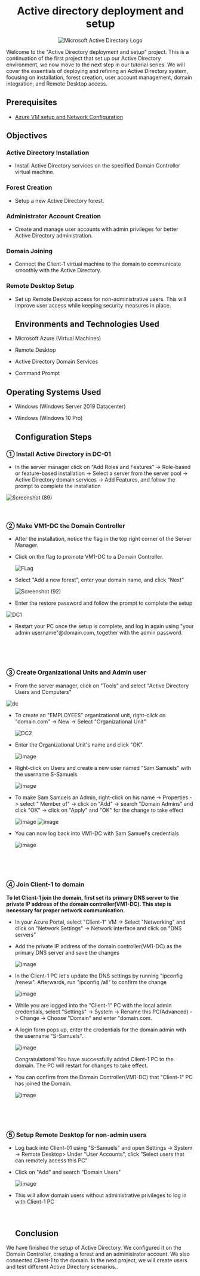   <h1 align="center">Active directory deployment and setup</h1>


<p align="center">
<img src="https://i.imgur.com/pU5A58S.png" alt="Microsoft Active Directory Logo"/>
</p>


<p> 
  Welcome to the "Active Directory deployment and setup" project. This is a continuation of the first project that set up our Active Directory environment, we now move to the next step in our tutorial series.  We will cover the essentials of deploying and refining an Active Directory system, focusing on installation, forest creation, user account management, domain integration, and Remote Desktop access.
</p>
<h2>Prerequisites</h2>

- <a href="https://github.com/a-rashid-saaka/Azure_VM_setup_and_Network_Configuration"> Azure VM setup and Network Configuration </a>

<h2>Objectives</h2>
<h3>Active Directory Installation</h3>

-  Install Active Directory services on the specified Domain Controller virtual machine.

<h3>Forest Creation</h3>

- Setup a new Active Directory forest.

<h3>Administrator Account Creation</h3>

- Create and manage user accounts with admin privileges for better Active Directory administration.

<h3>Domain Joining</h3>

- Connect the Client-1 virtual machine to the domain to communicate smoothly with the Active Directory.

<h3>Remote Desktop Setup</h3>

- Set up Remote Desktop access for non-administrative users. This will improve user access while keeping security measures in place.

  <h2>Environments and Technologies Used</h2>

- Microsoft Azure (Virtual Machines)
- Remote Desktop
- Active Directory Domain Services
- Command Prompt

<h2>Operating Systems Used </h2>

- Windows (Windows Server 2019 Datacenter)
- Windows (Windows 10 Pro)

  <h2>Configuration Steps</h2>

<h3>&#9312; Install Active Directory in DC-01</h3>


- In the server manager click on "Add Roles and Features" -> Role-based or feature-based installation -> Select a server from the server pool -> Active Directory domain services -> Add Features, and follow the prompt to complete the installation <br>


![Screenshot (89)](https://github.com/user-attachments/assets/e4919f8e-fe95-40a6-b67e-17cbc112e414)
<br>
<br>
<br>

<h3>&#9313; Make VM1-DC the Domain Controller</h3>

- After the installation, notice the flag in the top right corner of the Server Manager. 
- Click on the flag to promote VM1-DC to a Domain Controller.

  
  ![FLag](https://github.com/user-attachments/assets/dac2626b-8ce8-4853-ab54-0aeea882226e)



- Select "Add a new forest", enter your domain name, and click "Next"


  ![Screenshot (92)](https://github.com/user-attachments/assets/89a31c17-bf4f-4ff6-b721-2ad4c8e09eee)

- Enter the restore password and follow the prompt to complete the setup

    
![DC1](https://github.com/user-attachments/assets/6a193677-2dc5-4868-814e-97517b24d4b9)

- Restart your PC once the setup is complete, and log in again using "your admin username"@domain.com, together with the admin password.
<br>
<br>
<br>

<h3>&#9314; Create Organizational Units and Admin user</h3>

- From the server manager, click on "Tools" and select "Active Directory Users and Computers"

![dc](https://github.com/user-attachments/assets/5cf69578-7c46-4f4d-941c-f481e1471457)

- To create an "EMPLOYEES" organizational unit, right-click on "domain.com" -> New -> Select "Organizational Unit"

  ![DC2](https://github.com/user-attachments/assets/918b3571-b06e-4dce-8e08-1b5f18def1b7)

- Enter the Organizational Unit's name and click "OK".

    ![image](https://github.com/user-attachments/assets/927ffc31-455e-40a0-8593-672da31d8c74)

 - Right-click on Users and create a new user named "Sam Samuels" with the username S-Samuels


   ![image](https://github.com/user-attachments/assets/46acdade-a2d8-41d0-86a7-4d3ffef87572)
- To make Sam Samuels an Admin, right-click on his name -> Properties -> select " Member of" -> click on "Add" -> search "Domain Admins" and click "OK" -> click on "Apply" and "OK" for the change to take effect

  
  ![image](https://github.com/user-attachments/assets/7b2371ec-5983-448b-9039-4bd09ec7c1ed)
![image](https://github.com/user-attachments/assets/fde40a9f-6f52-4539-9558-1ebfbbecf8ca)


- You can now log back into VM1-DC with Sam Samuel's credentials
  

  ![image](https://github.com/user-attachments/assets/f49f741d-b3ae-4e13-8448-affe1cd93007)
<br>
<br>
<br>
  <h3>&#9315; Join Client-1 to domain </h3>

<p><strong> To let Client-1 join the domain, first set its primary DNS server to the private IP address of the domain controller(VM1-DC). This step is necessary for proper network communication.</strong></p>

- In your Azure Portal, select "Client-1" VM -> Select "Networking" and click on "Network Settings" -> Network interface and click on "DNS servers"
- Add the private IP address of the domain controller(VM1-DC) as the primary DNS server and save the changes


  ![image](https://github.com/user-attachments/assets/18386cc1-dcda-4181-b440-9ad18acff97f)

- In the Client-1 PC  let's update the DNS settings by running "ipconfig /renew". Afterwards, run "ipconfig /all" to confirm the change


  ![image](https://github.com/user-attachments/assets/23a5ca1e-1191-4f2c-b7d2-7ee0d83426d4)

  
- While you are logged into the "Client-1" PC with the local admin credentials, select "Settings" -> System -> Rename this PC(Advanced) -> Change -> Choose "Domain" and enter "domain.com.
- A login form pops up, enter the credentials for the domain admin with the username "S-Samuels".
 
    
    ![image](https://github.com/user-attachments/assets/6fff109b-30cc-4252-900c-7cd7970cfce4)

    
   Congratulations! You have successfully added Client-1 PC to the domain. The PC will restart for changes to take effect.
   
- You can confirm from the Domain Controller(VM1-DC) that "Client-1" PC has joined the Domain.

  
  ![image](https://github.com/user-attachments/assets/75315127-b56a-41b1-a713-91be4a5d2998)
<br>
<br>
<br>

  <h3>&#9316; Setup Remote Desktop for non-admin users </h3>

- Log back into Client-01 using "S-Samuels" and open Settings -> System -> Remote Desktop> Under "User Accounts", click “Select users that can remotely access this PC”
- Click on "Add" and search "Domain Users"

  ![image](https://github.com/user-attachments/assets/b2143d92-1407-4f67-8818-603b41026771)

- This will allow domain users without administrative privileges to log in with Client-1 PC
  <br>
  <br>
  <br>

  <h2> Conclusion</h2>
  
<p>
We have finished the setup of Active Directory. We configured it on the Domain Controller, creating a forest and an administrator account. We also connected Client-1 to the domain. In the next project, we will create users and test different Active Directory scenarios.. </p>


